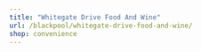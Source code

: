 ```yaml
---
title: "Whitegate Drive Food And Wine"
url: /blackpool/whitegate-drive-food-and-wine/
shop: convenience
---
```

